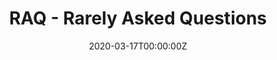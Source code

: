 ---
date: "2020-03-17T00:00:00Z"
draft: false
lastmod: "2020-03-17T00:00:00Z"
linktitle: RAQ
menu:
  resources:
    name: RAQ
    weight: 100
summary: RAQ  - Rarely Asked Questions
title:  RAQ  - Rarely Asked Questions
toc: false
type: docs
weight: 1
---